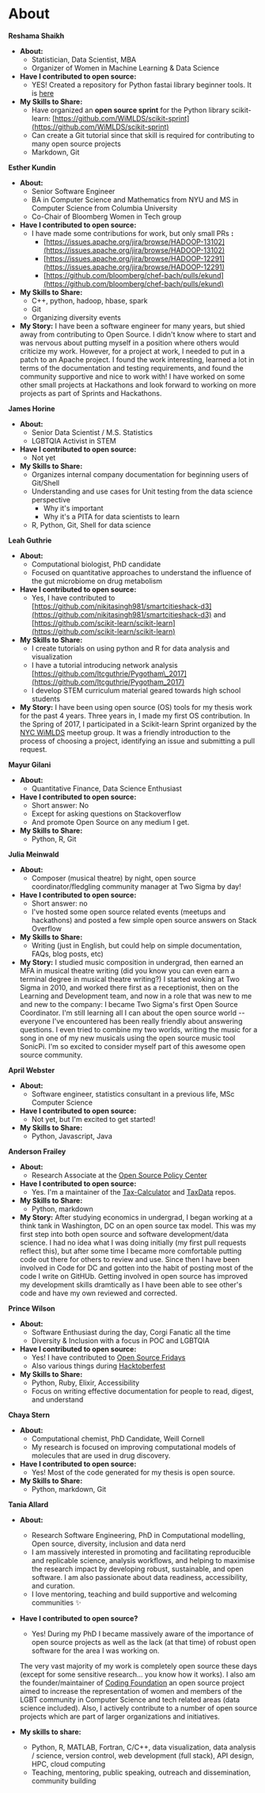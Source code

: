 # About

**Reshama Shaikh**

- **About:**
  - Statistician, Data Scientist, MBA
  - Organizer of Women in Machine Learning &amp; Data Science
- **Have I contributed to open source:**
  - YES! Created a repository for Python fastai library beginner tools.  It is [here](https://github.com/reshamas/fastai_deeplearn_part1)
- **My Skills to Share:**  
  - Have organized an **open source sprint** for the Python library scikit-learn:  [https://github.com/WiMLDS/scikit-sprint](https://github.com/WiMLDS/scikit-sprint)
  - Can create a Git tutorial since that skill is required for contributing to many open source projects
  - Markdown, Git

**Esther Kundin**

- **About:**
  - Senior Software Engineer
  - BA in Computer Science and Mathematics from NYU and MS in Computer Science from Columbia University
  - Co-Chair of Bloomberg Women in Tech group
- **Have I contributed to open source:**
  - I have made some contributions for work, but only small PRs **:**
    - [https://issues.apache.org/jira/browse/HADOOP-13102](https://issues.apache.org/jira/browse/HADOOP-13102)
    - [https://issues.apache.org/jira/browse/HADOOP-12291](https://issues.apache.org/jira/browse/HADOOP-12291)
    - [https://github.com/bloomberg/chef-bach/pulls/ekund](https://github.com/bloomberg/chef-bach/pulls/ekund)
- **My Skills to Share:**
  - C++, python, hadoop, hbase, spark
  - Git
  - Organizing diversity events
- **My Story:**
  I have been a software engineer for many years, but shied away from contributing to Open Source.  I didn't know where to start and was nervous about putting myself in a position where others would criticize my work. However, for a project at work, I needed to put in a patch to an Apache project.  I found the work interesting, learned a lot in terms of the documentation and testing requirements, and found the community supportive and nice to work with!  I have worked on some other small projects at Hackathons and look forward to working on more projects as part of Sprints and Hackathons.

**James Horine**

- **About:**
  - Senior Data Scientist / M.S. Statistics
  - LGBTQIA Activist in STEM
- **Have I contributed to open source:**
  - Not yet
- **My Skills to Share:**
  - Organizes internal company documentation for beginning users of Git/Shell
  - Understanding and use cases for Unit testing from the data science perspective
    - Why it&#39;s important
    - Why it&#39;s a PITA for data scientists to learn
  - R, Python, Git, Shell for data science

**Leah Guthrie**

- **About:**
  - Computational biologist, PhD candidate
  - Focused on quantitative approaches to understand the influence of the gut microbiome on drug metabolism
- **Have I contributed to open source:**
  - Yes, I have contributed to [https://github.com/nikitasingh981/smartcitieshack-d3](https://github.com/nikitasingh981/smartcitieshack-d3) and [https://github.com/scikit-learn/scikit-learn](https://github.com/scikit-learn/scikit-learn)
- **My Skills to Share:**
  - I create tutorials on using python and R for data analysis and visualization
  - I have a tutorial introducing network analysis [https://github.com/ltcguthrie/Pygotham\_2017](https://github.com/ltcguthrie/Pygotham_2017)
  - I develop STEM curriculum material geared towards high school students
- **My Story:**
I have been using open source (OS) tools for my thesis work for the past 4 years. Three years in, I made my first OS contribution. In the Spring of 2017, I participated in a Scikit-learn Sprint organized by the [NYC WiMLDS]( https://www.meetup.com/NYC-Women-in-Machine-Learning-Data-Science/) meetup group. It was a friendly introduction to the process of choosing a project, identifying an issue and submitting a pull request. 

**Mayur Gilani**

- **About:**
  - Quantitative Finance, Data Science Enthusiast
- **Have I contributed to open source:**
  - Short answer: No
  - Except for asking questions on Stackoverflow
  - And promote Open Source on any medium I get.
- **My Skills to Share:**
  - Python, R, Git

**Julia Meinwald**

- **About:**
  - Composer (musical theatre) by night, open source coordinator/fledgling community manager at Two Sigma by day!
- **Have I contributed to open source:**
  - Short answer: no
  - I&#39;ve hosted some open source related events (meetups and hackathons) and posted a few simple open source answers on Stack Overflow
- **My Skills to Share:**
  - Writing (just in English, but could help on simple documentation, FAQs, blog posts, etc)
- **My Story:**
I studied music composition in undergrad, then earned an MFA in musical theatre writing (did you know you can even earn a terminal degree in musical theatre writing?) I started woking at Two Sigma in 2010, and worked there first as a receptionist, then on the Learning and Development team, and now in a role that was new to me and new to the company: I became Two Sigma's first Open Source Coordinator.  I'm still learning all I can about the open source world -- everyone I've encountered has been really friendly about answering questions.  I even tried to combine my two worlds, writing the music for a song in one of my new musicals using the open source music tool SonicPi.  I'm so excited to consider myself part of this awesome open source community. 




**April Webster**

- **About:**
  - Software engineer, statistics consultant in a previous life, MSc Computer Science
- **Have I contributed to open source:**
  - Not yet, but I&#39;m excited to get started!
- **My Skills to Share:**
  - Python, Javascript, Java

**Anderson Frailey**

- **About:**
  - Research Associate at the [Open Source Policy Center](http://www.ospc.org)
- **Have I contributed to open source:**
  - Yes. I&#39;m a maintainer of the [Tax-Calculator](https://github.com/open-source-economics/Tax-Calculator) and [TaxData](https://github.com/open-source-economics/taxdata) repos.
- **My Skills to Share:**
  - Python, markdown
- **My Story:**
  After studying economics in undergrad, I began working at a think tank in Washington, DC on an open source tax model. This was my first step into both open source and software development/data science. I had no idea what I was doing initially (my first pull requests reflect this), but after some time I became more comfortable putting code out there for others to review and use. Since then I have been involved in Code for DC and gotten into the habit of posting most of the code I write on GitHUb. Getting involved in open source has improved my development skills dramtically as I have been able to see other's code and have my own reviewed and corrected.

**Prince Wilson**

- **About:**
  - Software Enthusiast during the day, Corgi Fanatic all the time
  - Diversity &amp; Inclusion with a focus in POC and LGBTQIA
- **Have I contributed to open source:**
  - Yes! I have contributed to [Open Source Fridays](https://opensourcefriday.com)
  - Also various things during [Hacktoberfest](https://hacktoberfest.digitalocean.com)
- **My Skills to Share:**
  - Python, Ruby, Elixir, Accessibility
  - Focus on writing effective documentation for people to read, digest, and understand

**Chaya Stern**

- **About:**
  - Computational chemist, PhD Candidate, Weill Cornell
  - My research is focused on improving computational models of molecules that are used in drug discovery.
- **Have I contributed to open source:**
  - Yes! Most of the code generated for my thesis is open source.
- **My Skills to Share:**
  - Python, markdown, Git

**Tania Allard**
- **About:**
  - Research Software Engineering, PhD in Computational modelling, Open source, diversity, inclusion and data nerd  
  - I am massively interested in promoting and facilitating reproducible and replicable science, analysis workflows, and helping to maximise the research impact by developing robust, sustainable, and open software.  I am also passionate about data readiness, accessibility, and curation.
  - I love mentoring, teaching and build supportive and welcoming communities ✨
- **Have I contributed to open source?**
  - Yes! During my PhD I became massively aware of the importance of open source projects as well as the lack (at that time) of robust open software for the area I was working on.

  The very vast majority of my work is completely open source these days (except for some sensitive research... you know how it works). I also am the founder/maintainer of [Coding Foundation](https://github.com/trallard/Coding-foundation) an open source project aimed to increase the representation of women and members of the LGBT community in Computer Science and tech related areas (data science included). Also, I actively contribute to a number of open source projects which are part of larger organizations and initiatives.

- **My skills to share:**
  - Python, R, MATLAB, Fortran, C/C++, data visualization, data analysis / science, version control, web development (full stack), API design, HPC, cloud computing
  - Teaching, mentoring, public speaking, outreach and dissemination, community building
